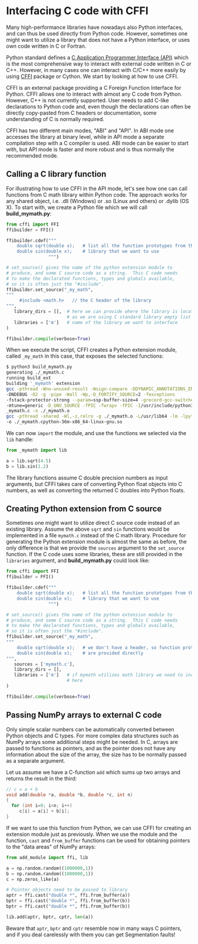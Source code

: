 <!-- Title: Interfacing C code with CFFI -->

<!-- Short description:

In this article we discuss how external code written in C can be utilized
from Python code with the help of the CFFI package.

-->

# Interfacing C code with CFFI

Many high-performance libraries have nowadays also Python interfaces, and
can thus be used directly from Python code. However, sometimes one might want
to utilize a library that does not have a Python interface, or uses own code
written in C or Fortran.

Python standard defines a
[C Application Programmer Interface (API)](https://docs.python.org/3/c-api/)
which is the most comprehensive way to interact with external code written in
C or C++. However, in many cases one can interact with C/C++ more easily by
using [CFFI](https://cffi.readthedocs.io) package or Cython. We start by
looking at how to use CFFI.

CFFI is an external package providing a C Foreign Function Interface for
Python. CFFI allows one to interact with almost any C code from Python.
However, C++ is not currently supported. User needs to add C-like declarations
to Python code and, even though the declarations can often be directly
copy-pasted from C headers or documentation, some understanding of C is
normally required.

CFFI has two different main modes, "ABI" and "API". In ABI mode one accesses
the library at binary level, while in API mode a separate compilation step
with a C compiler is used. ABI mode can be easier to start with, but API mode
is faster and more robust and is thus normally the recommended mode.


## Calling a C library function

For illustrating how to use CFFI in the API mode, let's see how one can call
functions from C math library within Python code. The approach works for any
shared object, i.e. .dll (Windows) or .so (Linux and others) or .dylib
(OS X). To start with, we create a Python file which we will call
**build_mymath.py**:

~~~python
from cffi import FFI
ffibuilder = FFI()

ffibuilder.cdef("""
    double sqrt(double x);   # list all the function prototypes from the
    double sin(double x);    # library that we want to use
                """)

# set_source() gives the name of the python extension module to
# produce, and some C source code as a string.  This C code needs
# to make the declarated functions, types and globals available,
# so it is often just the "#include".
ffibuilder.set_source("_my_math",
"""
     #include <math.h>   // the C header of the library
""",
   library_dirs = [],  # here we can provide where the library is located,
                       # as we are using C standard library empty list is enough
   libraries = ['m']   # name of the library we want to interface
)

ffibuilder.compile(verbose=True)
~~~

When we execute the script, CFFI creates a Python extension module, called
`_my_math` in this case, that exposes the selected functions:

~~~bash
$ python3 build_mymath.py
generating ./_mymath.c
running build_ext
building '_mymath' extension
gcc -pthread -Wno-unused-result -Wsign-compare -DDYNAMIC_ANNOTATIONS_ENABLED=1
-DNDEBUG -O2 -g -pipe -Wall -Wp,-D_FORTIFY_SOURCE=2 -fexceptions
-fstack-protector-strong --param=ssp-buffer-size=4 -grecord-gcc-switches -m64
-mtune=generic -D_GNU_SOURCE -fPIC -fwrapv -fPIC -I/usr/include/python3.6m -c
_mymath.c -o ./_mymath.o
gcc -pthread -shared -Wl,-z,relro -g ./_mymath.o -L/usr/lib64 -lm -lpython3.6m
-o ./_mymath.cpython-36m-x86_64-linux-gnu.so
~~~

We can now `import` the module, and use the functions we selected via the
`lib` handle:

~~~python
from _mymath import lib

a = lib.sqrt(4.5)
b = lib.sin(1.2)
~~~

The library functions assume C double precision numbers as input arguments,
but CFFI takes care of converting Python float objects into C numbers, as well
as converting the returned C doubles into Python floats.

## Creating Python extension from C source

Sometimes one might want to utilize direct C source code instead of an
existing library. Assume the above `sqrt` and `sin` functions would be
implemented in a file `mymath.c` instead of the C math library. Procedure for
generating the Python extension module is almost the same as before, the only
difference is that we provide the `sources` argument to the `set_source`
function. If the C code uses some libraries, these are still provided in the
`libraries` argument, and **build_mymath.py** could look like:

~~~python
from cffi import FFI
ffibuilder = FFI()

ffibuilder.cdef("""
    double sqrt(double x);   # list all the function prototypes from the
    double sin(double x);    # library that we want to use
                """)

# set_source() gives the name of the python extension module to
# produce, and some C source code as a string.  This C code needs
# to make the declarated functions, types and globals available,
# so it is often just the "#include".
ffibuilder.set_source("_my_math",
"""
    double sqrt(double x);   # we don't have a header, so function prototypes
    double sin(double x);    # are provided directly
""",
   sources = ['mymath.c'],
   library_dirs = [],
   libraries = ['m']   # if mymath utilizes math library we need to include it
                       # here
)

ffibuilder.compile(verbose=True)
~~~

## Passing NumPy arrays to external C code

Only simple scalar numbers can be automatically converted between Python
objects and C types. For more complex data structures such as NumPy arrays
some additional steps might be needed. In C, arrays are passed to functions
as pointers, and as the pointer does not have any information about the size
of the array, the size has to be normally passed as a separate argument.

Let us assume we have a C-function `add` which sums up two arrays and returns
the result in the third:

~~~c
// c = a + b
void add(double *a, double *b, double *c, int n)
{
  for (int i=0; i<n; i++)
     c[i] = a[i] + b[i];
}
~~~

If we want to use this function from Python, we can use CFFI for creating
an extension module just as previously. When we use the module and the
function, `cast` and `from_buffer` functions can be used for obtaining
pointers to the "data areas" of NumPy arrays:

~~~python
from add_module import ffi, lib

a = np.random.random((1000000,1))
b = np.random.random((1000000,1))
c = np.zeros_like(a)

# Pointer objects need to be passed to library
aptr = ffi.cast("double *", ffi.from_buffer(a))
bptr = ffi.cast("double *", ffi.from_buffer(b))
bptr = ffi.cast("double *", ffi.from_buffer(b))

lib.add(aptr, bptr, cptr, len(a))
~~~

Beware that `aptr`, `bptr` and `cptr` resemble now in many ways C pointers,
and if you deal carelessly with them you can get Segmentation faults!
